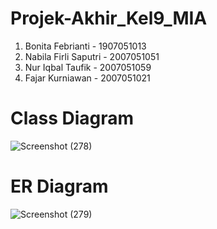 # Projek-Akhir_Kel9_MIA

1. Bonita Febrianti - 1907051013
2. Nabila Firli Saputri - 2007051051
3. Nur Iqbal Taufik - 2007051059
4. Fajar Kurniawan - 2007051021

# Class Diagram
![Screenshot (278)](https://user-images.githubusercontent.com/95564998/147454083-b40fcc6f-f7ad-48f3-8516-03c735febab8.png)

# ER Diagram
![Screenshot (279)](https://user-images.githubusercontent.com/95564998/147454219-e4d56e30-1b46-4f1a-a21a-5efee83a72f0.png)



